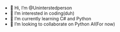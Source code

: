 - 👋 Hi, I’m @Uninterstedperson
- 👀 I’m interested in coding(duh)
- 🌱 I’m currently learning C# and Python
- 💞️ I’m looking to collaborate on Python AI(For now)
